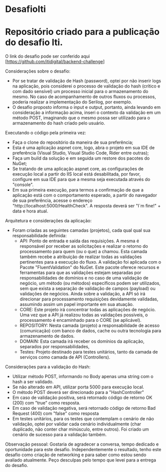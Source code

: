 # DesafioIti
# Repositório criado para a publicação do desafio Iti.
O link do desafio pode ser conferido aqui [https://github.com/itidigital/backend-challenge]

Considerações sobre o desafio:
* Por se tratar de validação de Hash (password), optei por não inserir logs na aplicação, pois considerei o processo de validação do hash (crítico e com dado sensível) um processo inicial para o armazenamento do mesmo. No caso de acompanhamento de outros fluxos ou processos, poderia realizar a implementação do Serilog, por exemplo.
* O desafio proposto informa o input e output, portanto, ainda levando em consideração a informação acima, inseri o contexto da validação em um método POST, imaginando que o mesmo possa ser utilizado para o armazenamento do hash criado pelo usuário.

Executando o código pela primeira vez:
* Faça o clone do repositório da maneira de sua preferência;
* Esta é uma aplicação aspnet core, logo, abra o projeto em sua IDE de preferência (Visual Studio, Visual Studio Code, Rider entre outras);
* Faça um build da solução e em seguida um restore dos pacotes do NuGet;
* Se tratando de uma aplicação aspnet core, as configurações de execução local a partir do IIS local está desabilitada, por favor, configure em sua IDE para que a mesma seja executada através do "console".
* Em sua primeira execução, para termos a confirmação de que a aplicação está com o comportamento esperado, a partir do navegador de sua preferência, acesse o endereço "http://localhost:5000/HealthCheck". A resposta deverá ser "I´m fine!" + data e hora atual.

Arquitetura e considerações da aplicação:
* Foram criadas as seguintes camadas (projetos), cada qual qual sua responsabilidade definida:
  * API: Ponto de entrada e saída das requisições. A mesma é responsável por receber as solicitações e realizar o retorno do processamento para quem (ou o que) a chamou. Esta camada também recebe a atribuição de realizar todas as validações pertinentes para a execução do fluxo. A validação foi aplicada com o Pacote "FluentValidation" do NuGet. Este pacote oferece recursos e ferramentas para que as validações estejam separadas por responsabilidades de domínios e no caso de uma validação de negócio, um método (ou métodos) específicos podem ser utilizados, sem que exista a separação de validação de campos (payload) ou validações de negócios. Ainda sobre a validação, a API só irá direcionar para processamento requisições devidamente validadas, assumindo assim um papel importante em sua atuação.
  * CORE: Este projeto irá concentrar todas as aplicações de negócio. Uma vez que a API já realizou todas as validações possíveis, o processamento é encaminhado para o CORE (se aplicável).
  * REPOSITORY: Nesta camada (projeto) a responsabilidade de acesso (comunicação) com banco de dados, cache ou outra tecnologia para armazenamento de dados. 
  * DOMAIN: Esta camada irá receber os domínios da aplicação, separados por responsabilidades,
  * Testes: Projeto destinado para testes unitários, tanto da camada de serviços como camada de API (Controllers).

Considerações para a validação do Hash:
* Utilizar método POST, informando no Body apenas uma string com o hash a ser validado.
* Se não alterado em API, utilizar porta 5000 para execução local.
* O método POST deverá ser direcionado para a "HashController"
* Em caso de validação positiva, será retornado código de retorno OK (200) com "true" como resposta.
* Em caso de validação negativa, será retornado código de retorno Bad Request (400) com "false" como resposta
* Em testes unitários, para os testes que contemplam o cenário de não validação, optei por validar cada cenário individualmente (char duplicado, não conter char minúsculo, entre outros). Foi criado um cenário de sucesso para a validação também.

Observação pessoal: Gostaria de agradecer a conversa, tempo dedicado e oportunidade para este desafio. Independentemente o resultado, tenho este desafio como criação de networking e para saber como estou sendo avaliado atualmente. Peço desculpas pelo tempo que levei para a entrega do desafio.
